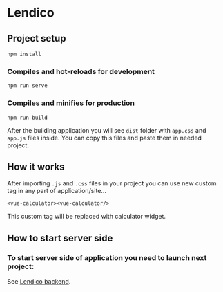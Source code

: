 # Lendico

## Project setup
```
npm install
```

### Compiles and hot-reloads for development
```
npm run serve
```

### Compiles and minifies for production
```
npm run build
```
After the building application you will see `dist` folder with `app.css` and `app.js` files inside. You can copy this files and paste them in needed project.

## How it works

After importing `.js` and `.css` files in your project you can use new custom tag in any part of application/site...
```
<vue-calculator><vue-calculator/>
```
This custom tag will be replaced with calculator widget.

## How to start server side
### To start server side of application you need to launch next project:
See [Lendico backend](https://github.com/Berezza98/lendico-backend).
